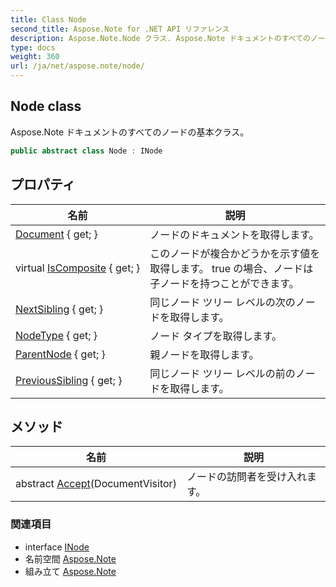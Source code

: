 ```yaml
---
title: Class Node
second_title: Aspose.Note for .NET API リファレンス
description: Aspose.Note.Node クラス. Aspose.Note ドキュメントのすべてのノードの基本クラス
type: docs
weight: 360
url: /ja/net/aspose.note/node/
---
```

## Node class

Aspose.Note ドキュメントのすべてのノードの基本クラス。

```csharp
public abstract class Node : INode
```

## プロパティ

| 名前 | 説明 |
| --- | --- |
| [Document](../../aspose.note/node/document/) { get; } | ノードのドキュメントを取得します。 |
| virtual [IsComposite](../../aspose.note/node/iscomposite/) { get; } | このノードが複合かどうかを示す値を取得します。 true の場合、ノードは子ノードを持つことができます。 |
| [NextSibling](../../aspose.note/node/nextsibling/) { get; } | 同じノード ツリー レベルの次のノードを取得します。 |
| [NodeType](../../aspose.note/node/nodetype/) { get; } | ノード タイプを取得します。 |
| [ParentNode](../../aspose.note/node/parentnode/) { get; } | 親ノードを取得します。 |
| [PreviousSibling](../../aspose.note/node/previoussibling/) { get; } | 同じノード ツリー レベルの前のノードを取得します。 |

## メソッド

| 名前 | 説明 |
| --- | --- |
| abstract [Accept](../../aspose.note/node/accept/)(DocumentVisitor) | ノードの訪問者を受け入れます。 |

### 関連項目

* interface [INode](../inode/)
* 名前空間 [Aspose.Note](../../aspose.note/)
* 組み立て [Aspose.Note](../../)


